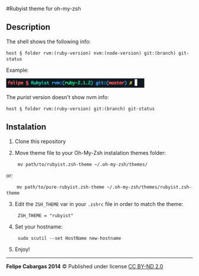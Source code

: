 #Rubyist theme for oh-my-zsh

**Description**
---

The shell shows the following info:

	host § folder rvm:(ruby-version) nvm:(node-version) git:(branch) git-status

Example:

![](theme.png)

The *purist* version doesn't show nvm info:

	host § folder rvm:(ruby-version) git:(branch) git-status

**Instalation**
---

1. Clone this repository
2. Move theme file to your Oh-My-Zsh instalation themes folder:

		mv path/to/rubyist.zsh-theme ~/.oh-my-zsh/themes/

or:

		mv path/to/pure-rubyist.zsh-theme ~/.oh-my-zsh/themes/rubyist.zsh-theme

3. Edit the `ZSH_THEME` var in your `.zshrc` file in order to match the theme:

		ZSH_THEME = "rubyist"

4. Set your hostname:

		sudo scutil --set HostName new-hostname

5. Enjoy!

---

**Felipe Cabargas 2014** &copy; Published under license [CC BY-ND 2.0](http://creativecommons.org/licenses/by-nd/2.0/)